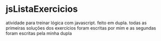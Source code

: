 # jsListaExercicios
atividade para treinar lógica com javascript. feito em dupla. todas as primeiras soluções dos exercícios foram escritas por mim e as segundas foram escritas pela minha dupla
